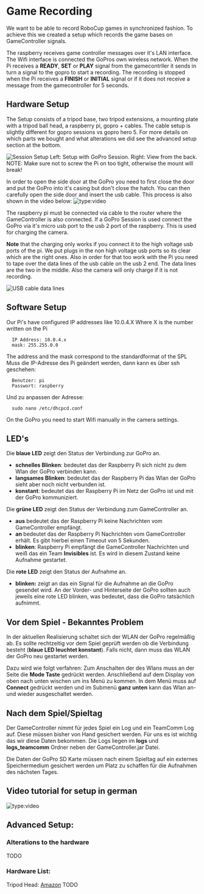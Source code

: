 # Game Recording
We want to be able to record RoboCup games in synchronized fashion. To achieve this we created a setup which records the game
bases on GameController signals.

The raspberry receives game controller messages over it's LAN interface. The Wifi interface is connected the GoPros own 
wireless network. When the Pi receives a **READY**, **SET** or **PLAY** signal from the gamecontrller it sends in turn
a signal to the gopro to start a recording. The recording is stopped when the Pi receives a **FINISH** or **INITIAL** signal or
if it does not receive a message from the gamecontroller for 5 seconds.

## Hardware Setup
The Setup consists of a tripod base, two tripod extensions, a mounting plate with a tripod ball head, a raspberry pi, gopro + cables.
The cable setup is slightly different for gopro sessions vs gopro hero 5. For more details on which parts we bought and
what alterations we did see the advanced setup section at the bottom.


![Session Setup](../img/game_recording/combined_pi_setup.png)
Left: Setup with GoPro Session. Right: View from the back. NOTE: Make sure not to screw the Pi on too tight, otherwise
the mount will break!

In order to open the side door at the GoPro you need to first close the door and put the GoPro into it's casing but don't
close the hatch. You can then carefully open the side door and insert the usb cable. This process is also shown in the
video below:
![type:video](https://www.youtube.com/embed/C7iGkOgB5T0)

The raspberry pi must be connected via cable to the router where the GameController is also connected. If a GoPro Session
is used connect the GoPro via it's micro usb port to the usb 2 port of the raspberry. This is used for charging the camera.

**Note** that the charging only works if you connect it to the high voltage usb ports of the pi. We put plugs in the non
high voltage usb ports so its clear which are the right ones. Also in order for that too work with the Pi you need to 
tape over the data lines of the usb cable on the usb 2 end. The data lines are the two in the middle. Also the camera
will only charge if it is not recording.

![USB cable data lines](../img/game_recording/cable_setup.png)



## Software Setup
Our Pi's have  configured IP addresses like 10.0.4.X Where X is the number written on the Pi
```
  IP Address: 10.0.4.x
  mask: 255.255.0.0
```
The address and the mask correspond to the standardformat of the SPL
Muss die IP-Adresse des Pi geändert werden, dann kann es über ssh geschehen:  
```
  Benutzer: pi
  Passwort: raspberry
```
Und zu anpassen der Adresse:  
```
  sudo nano /etc/dhcpcd.conf
```

On the GoPro you need to start Wifi manually in the camera settings.


## LED's
Die **blaue LED** zeigt den Status der Verbindung zur GoPro an.  
- **schnelles Blinken**: bedeutet das der Raspberry Pi sich nicht zu dem Wlan der GoPro verbinden kann.  
- **langsames Blinken**: bedeutet das der Raspberry Pi das Wlan der GoPro sieht aber noch nicht verbunden ist.  
- **konstant**: bedeutet das der Raspberry Pi im Netz der GoPro ist und mit der GoPro kommuniziert.  
  
Die **grüne LED** zeigt den Status der Verbindung zum GameController an.  
- **aus** bedeutet das der Raspberry Pi keine Nachrichten vom GameController empfängt.  
- **an** bedeutet das der Raspberry Pi Nachrichten vom GameController erhält. Es gibt hierbei einen Timeout von 5 Sekunden.  
- **blinken**: Raspberry Pi empfängt die GameController Nachrichten und weiß das ein Team **Invisibles** ist. Es wird in diesem Zustand keine Aufnahme gestartet.  

Die **rote LED** zeigt den Status der Aufnahme an.  
- **blinken:** zeigt an das ein Signal für die Aufnahme an die GoPro gesendet wird. An der Vorder- und Hinterseite der 
GoPro sollten auch jeweils eine rote LED blinken, was bedeutet, dass die GoPro tatsächlich aufnimmt.  

## Vor dem Spiel - Bekanntes Problem  
In der aktuellen Realisierung schaltet sich der WLAN der GoPro regelmäßig ab. Es sollte rechtzeitig vor dem Spiel geprüft werden ob die Verbindung besteht (**blaue LED leuchtet konstant**). Falls nicht, dann muss das WLAN der GoPro neu gestartet werden.   
  
Dazu wird wie folgt verfahren: Zum Anschalten der des Wlans muss an der Seite die **Mode Taste** gedrückt werden. Anschließend auf dem Display von oben nach unten wischen um ins Menü zu kommen. In dem Menü muss auf **Connect** gedrückt werden und im Submenü **ganz unten** kann das Wlan an- und wieder ausgeschaltet werden.  

## Nach dem Spiel/Spieltag
Der GameController nimmt für jedes Spiel ein Log und ein TeamComm Log auf. Diese müssen bisher von Hand gesichert werden. Für uns es ist wichtig das wir diese Daten bekommen. Die Logs liegen im **logs**  und **logs\_teamcomm** Ordner neben der GameController.jar Datei.  
  
Die Daten der GoPro SD Karte müssen nach einem Spieltag auf ein externes Speichermedium gesichert werden um Platz zu schaffen für die Aufnahmen des nächsten Tages. 

## Video tutorial for setup in german
![type:video](https://www.youtube.com/embed/M_FL3YvP3o8)

## Advanced Setup:

### Alterations to the hardware
TODO

### Hardware List:
Tripod Head: [Amazon](https://www.amazon.de/UTEBIT-Stativkopf-Blitzschuh-Kugelgelenk-Lampenstativ-1-St%C3%BCck/dp/B075SFM1GD/)
TODO